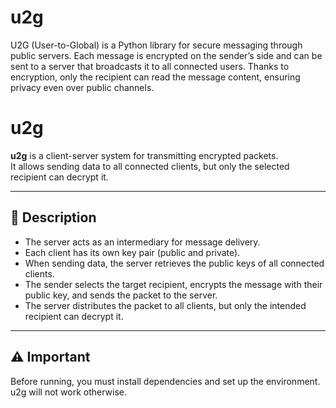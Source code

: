 # u2g
U2G (User-to-Global) is a Python library for secure messaging through public servers. Each message is encrypted on the sender’s side and can be sent to a server that broadcasts it to all connected users. Thanks to encryption, only the recipient can read the message content, ensuring privacy even over public channels.

# u2g

**u2g** is a client-server system for transmitting encrypted packets.  
It allows sending data to all connected clients, but only the selected recipient can decrypt it.

---

## 📌 Description

- The server acts as an intermediary for message delivery.  
- Each client has its own key pair (public and private).  
- When sending data, the server retrieves the public keys of all connected clients.  
- The sender selects the target recipient, encrypts the message with their public key, and sends the packet to the server.  
- The server distributes the packet to all clients, but only the intended recipient can decrypt it.

---

## ⚠️ Important

Before running, you must install dependencies and set up the environment.  
u2g will not work otherwise.
